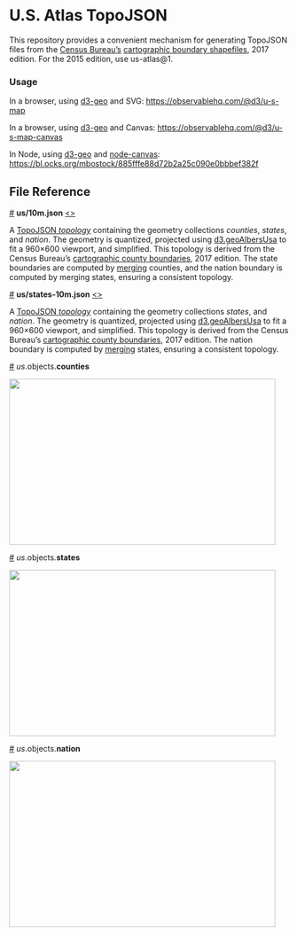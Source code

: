 # U.S. Atlas TopoJSON

This repository provides a convenient mechanism for generating TopoJSON files from the [Census Bureau’s](http://www.census.gov/) [cartographic boundary shapefiles](https://www.census.gov/geo/maps-data/data/tiger-cart-boundary.html), 2017 edition. For the 2015 edition, use us-atlas@1.

### Usage

In a browser, using [d3-geo](https://github.com/d3/d3-geo) and SVG: https://observablehq.com/@d3/u-s-map

In a browser, using [d3-geo](https://github.com/d3/d3-geo) and Canvas: https://observablehq.com/@d3/u-s-map-canvas

In Node, using [d3-geo](https://github.com/d3/d3-geo) and [node-canvas](https://github.com/Automattic/node-canvas): https://bl.ocks.org/mbostock/885fffe88d72b2a25c090e0bbbef382f

## File Reference

<a href="#us/10m.json" name="us/10m.json">#</a> <b>us/10m.json</b> [<>](https://cdn.jsdelivr.net/npm/us-atlas@2/us/10m.json "Source")

A [TopoJSON *topology*](https://github.com/topojson/topojson-specification/blob/master/README.md#21-topology-objects) containing the geometry collections <i>counties</i>, <i>states</i>, and <i>nation</i>. The geometry is quantized, projected using [d3.geoAlbersUsa](https://github.com/d3/d3-geo/blob/master/README.md#geoAlbersUsa) to fit a 960×600 viewport, and simplified. This topology is derived from the Census Bureau’s [cartographic county boundaries](http://www.census.gov/geo/maps-data/data/cbf/cbf_counties.html), 2017 edition. The state boundaries are computed by [merging](https://github.com/topojson/topojson-client/blob/master/README.md#merge) counties, and the nation boundary is computed by merging states, ensuring a consistent topology.

<a href="#us/states-10m.json" name="us/states-10m.json">#</a> <b>us/states-10m.json</b> [<>](https://cdn.jsdelivr.net/npm/us-atlas@2/us/states-10m.json "Source")

A [TopoJSON *topology*](https://github.com/topojson/topojson-specification/blob/master/README.md#21-topology-objects) containing the geometry collections <i>states</i>, and <i>nation</i>. The geometry is quantized, projected using [d3.geoAlbersUsa](https://github.com/d3/d3-geo/blob/master/README.md#geoAlbersUsa) to fit a 960×600 viewport, and simplified. This topology is derived from the Census Bureau’s [cartographic county boundaries](http://www.census.gov/geo/maps-data/data/cbf/cbf_counties.html), 2017 edition. The nation boundary is computed by [merging](https://github.com/topojson/topojson-client/blob/master/README.md#merge) states, ensuring a consistent topology.

<a href="#us/10m.json_counties" name="us/10m.json_counties">#</a> *us*.objects.<b>counties</b>

<img src="https://raw.githubusercontent.com/topojson/us-atlas/master/img/us-10m-counties.png" width="480" height="300">

<a href="#us/10m.json_states" name="us/10m.json_states">#</a> *us*.objects.<b>states</b>

<img src="https://raw.githubusercontent.com/topojson/us-atlas/master/img/us-10m-states.png" width="480" height="300">

<a href="#us/10m.json_nation" name="us/10m.json_nation">#</a> *us*.objects.<b>nation</b>

<img src="https://raw.githubusercontent.com/topojson/us-atlas/master/img/us-10m-nation.png" width="480" height="300">
